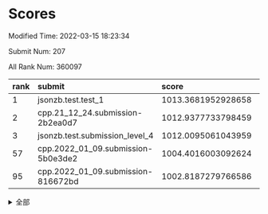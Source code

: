 # Scores

Modified Time: 2022-03-15 18:23:34

Submit Num: 207

All Rank Num: 360097

| rank |               submit               |       score        |       sigma        | pk_num |
| :--- | :--------------------------------- | :----------------- | :----------------- | :----- |
| 1    | jsonzb.test.test_1                 | 1013.3681952928658 | 0.8048131662155028 | 6955   |
| 2    | cpp.21_12_24.submission-2b2ea0d7   | 1012.9377733798459 | 0.8027915522615483 | 6957   |
| 3    | jsonzb.test.submission_level_4     | 1012.0095061043959 | 0.7912148034273689 | 6956   |
| 57   | cpp.2022_01_09.submission-5b0e3de2 | 1004.4016003092624 | 0.7127150355763014 | 6958   |
| 95   | cpp.2022_01_09.submission-816672bd | 1002.8187279766586 | 0.7116222897231018 | 6957   |


<details>
<summary>全部</summary>

| rank |                 submit                 |       score        |       sigma        | pk_num |
| :--- | :------------------------------------- | :----------------- | :----------------- | :----- |
| 1    | jsonzb.test.test_1                     | 1013.3681952928658 | 0.8048131662155028 | 6955   |
| 2    | cpp.21_12_24.submission-2b2ea0d7       | 1012.9377733798459 | 0.8027915522615483 | 6957   |
| 3    | jsonzb.test.submission_level_4         | 1012.0095061043959 | 0.7912148034273689 | 6956   |
| 4    | gobigger.level_3.submission_level_3_39 | 1011.8720611018327 | 0.7860121648162741 | 6958   |
| 5    | gobigger.level_3.submission_level_3_36 | 1011.6796858534093 | 0.8077969720919462 | 6958   |
| 6    | gobigger.level_3.submission_level_3_43 | 1011.5406605475677 | 0.7943706969330954 | 6957   |
| 7    | gobigger.level_3.submission_level_3_17 | 1011.4561536639131 | 0.7954128368844433 | 6957   |
| 8    | gobigger.level_3.submission_level_3_3  | 1011.2641164610886 | 0.7672520669500972 | 6961   |
| 9    | gobigger.level_3.submission_level_3_16 | 1011.2495278770579 | 0.7607195990701782 | 6957   |
| 10   | gobigger.level_3.submission_level_3_8  | 1011.109890039402  | 0.7755883259411456 | 6957   |
| 11   | gobigger.level_3.submission_level_3_48 | 1011.0674368652946 | 0.7563022003553973 | 6962   |
| 12   | gobigger.level_3.submission_level_3_33 | 1011.067052537567  | 0.7850241032879635 | 6964   |
| 13   | gobigger.level_3.submission_level_3_40 | 1010.964011984701  | 0.7588828513620357 | 6959   |
| 14   | gobigger.level_3.submission_level_3_5  | 1010.8159094104999 | 0.7913745947794814 | 6956   |
| 15   | gobigger.level_3.submission_level_3_22 | 1010.7540894098311 | 0.7732702074543402 | 6959   |
| 16   | gobigger.level_3.submission_level_3_31 | 1010.7434575429662 | 0.7656778271508743 | 6953   |
| 17   | gobigger.level_3.submission_level_3_1  | 1010.7424267734893 | 0.7715433738735474 | 6959   |
| 18   | gobigger.level_3.submission_level_3_38 | 1010.703265915539  | 0.7637937725918952 | 6956   |
| 19   | gobigger.level_3.submission_level_3_15 | 1010.5050627530018 | 0.7859734018749042 | 6960   |
| 20   | gobigger.level_3.submission_level_3_18 | 1010.4850945460262 | 0.7734772796853221 | 6961   |
| 21   | gobigger.level_3.submission_level_3_42 | 1010.3665260687845 | 0.7678261131648313 | 6957   |
| 22   | gobigger.level_3.submission_level_3_14 | 1010.3347667343583 | 0.7532821404768638 | 6955   |
| 23   | gobigger.level_3.submission_level_3_20 | 1010.3031331456574 | 0.7482569998129508 | 6957   |
| 24   | gobigger.level_3.submission_level_3_29 | 1010.1488473153707 | 0.7466768169449216 | 6957   |
| 25   | gobigger.level_3.submission_level_3_34 | 1010.1326516064438 | 0.7891010838260446 | 6956   |
| 26   | gobigger.level_3.submission_level_3_49 | 1010.0890321982267 | 0.7621076529395826 | 6959   |
| 27   | gobigger.level_3.submission_level_3_26 | 1010.0812645453475 | 0.7811583784391863 | 6960   |
| 28   | gobigger.level_3.submission_level_3_47 | 1010.0038513630296 | 0.7558077187702615 | 6955   |
| 29   | gobigger.level_3.submission_level_3_27 | 1009.9690541059502 | 0.7691410578524972 | 6958   |
| 30   | gobigger.level_3.submission_level_3_24 | 1009.959546432735  | 0.7536565519551979 | 6957   |
| 31   | gobigger.level_3.submission_level_3_7  | 1009.9229335698475 | 0.7532285662205953 | 6962   |
| 32   | gobigger.level_3.submission_level_3_37 | 1009.8700158968301 | 0.7636201820273848 | 6961   |
| 33   | gobigger.level_3.submission_level_3_11 | 1009.854111217943  | 0.7469593596713076 | 6959   |
| 34   | gobigger.level_3.submission_level_3_2  | 1009.7981496361028 | 0.7534102140424679 | 6960   |
| 35   | gobigger.level_3.submission_level_3_23 | 1009.7862670435942 | 0.766176554036912  | 6962   |
| 36   | gobigger.level_3.submission_level_3_12 | 1009.6935478606763 | 0.7528837124334025 | 6960   |
| 37   | gobigger.level_3.submission_level_3_44 | 1009.6789123258247 | 0.7547764620788368 | 6956   |
| 38   | gobigger.level_3.submission_level_3_6  | 1009.6438628256932 | 0.7536114632691729 | 6956   |
| 39   | gobigger.level_3.submission_level_3_25 | 1009.6012093920104 | 0.7422841320649564 | 6958   |
| 40   | gobigger.level_3.submission_level_3_13 | 1009.5820809091125 | 0.763106264117195  | 6962   |
| 41   | gobigger.level_3.submission_level_3_10 | 1009.5688108394635 | 0.7476146944576421 | 6955   |
| 42   | gobigger.level_3.submission_level_3_9  | 1009.4356204934527 | 0.7433872338612828 | 6957   |
| 43   | gobigger.level_3.submission_level_3_30 | 1009.4195024761877 | 0.7542992179907129 | 6963   |
| 44   | gobigger.level_3.submission_level_3_45 | 1009.3931189597266 | 0.7718606305616533 | 6955   |
| 45   | gobigger.level_3.submission_level_3_28 | 1009.367742748753  | 0.7440860860746629 | 6959   |
| 46   | gobigger.level_3.submission_level_3_35 | 1009.2282865456176 | 0.7510280956602029 | 6961   |
| 47   | gobigger.level_3.submission_level_3_4  | 1009.224206334915  | 0.768568069469754  | 6955   |
| 48   | gobigger.level_3.submission_level_3_21 | 1009.1508596343785 | 0.7514284465805955 | 6954   |
| 49   | gobigger.level_3.submission_level_3_0  | 1009.1159434846597 | 0.7537539435210479 | 6962   |
| 50   | gobigger.level_3.submission_level_3_19 | 1008.8340814734933 | 0.7451936716979337 | 6957   |
| 51   | gobigger.level_3.submission_level_3_46 | 1008.7486437818076 | 0.7630313069486553 | 6955   |
| 52   | gobigger.level_3.submission_level_3_32 | 1008.6780058304472 | 0.7431456622754985 | 6956   |
| 53   | gobigger.level_3.submission_level_3_41 | 1008.5163720027942 | 0.7607186633212487 | 6959   |
| 54   | gobigger.level_1.submission_level_1_13 | 1005.2234010145426 | 0.7280870677212794 | 6956   |
| 55   | gobigger.level_1.submission_level_1_19 | 1004.510920300508  | 0.7336115188553722 | 6953   |
| 56   | gobigger.level_1.submission_level_1_26 | 1004.4316140695656 | 0.7154735508463334 | 6955   |
| 57   | cpp.2022_01_09.submission-5b0e3de2     | 1004.4016003092624 | 0.7127150355763014 | 6958   |
| 58   | gobigger.level_1.submission_level_1_15 | 1003.9449277303014 | 0.7247567028509425 | 6959   |
| 59   | gobigger.level_1.submission_level_1_32 | 1003.8218454619727 | 0.7210902075434492 | 6959   |
| 60   | gobigger.level_1.submission_level_1_42 | 1003.8016633556414 | 0.7183581071881833 | 6957   |
| 61   | gobigger.level_1.submission_level_1_18 | 1003.7947648115372 | 0.7194649921527073 | 6959   |
| 62   | gobigger.level_1.submission_level_1_29 | 1003.790754356498  | 0.7140773542522565 | 6957   |
| 63   | gobigger.level_1.submission_level_1_37 | 1003.7900998353707 | 0.7207753979352898 | 6958   |
| 64   | gobigger.level_1.submission_level_1_11 | 1003.7436340083162 | 0.7207816846079788 | 6956   |
| 65   | gobigger.level_1.submission_level_1_23 | 1003.6869175854313 | 0.7162960503507206 | 6959   |
| 66   | gobigger.level_1.submission_level_1_38 | 1003.6739448674844 | 0.7159685603944286 | 6958   |
| 67   | gobigger.level_1.submission_level_1_35 | 1003.6358202788211 | 0.7276814475356945 | 6955   |
| 68   | gobigger.level_1.submission_level_1_16 | 1003.5848864240767 | 0.7121392427358868 | 6963   |
| 69   | gobigger.level_1.submission_level_1_43 | 1003.5628133061911 | 0.7220313011596979 | 6962   |
| 70   | gobigger.level_1.submission_level_1_1  | 1003.5484518139097 | 0.7088675170403321 | 6957   |
| 71   | gobigger.level_1.submission_level_1_44 | 1003.5322669731593 | 0.7130369368516672 | 6959   |
| 72   | gobigger.level_1.submission_level_1_40 | 1003.5074231482253 | 0.7138489199509686 | 6957   |
| 73   | gobigger.level_1.submission_level_1_48 | 1003.5068087224064 | 0.7071795722512756 | 6958   |
| 74   | gobigger.level_1.submission_level_1_45 | 1003.4710122044314 | 0.707083211152312  | 6960   |
| 75   | gobigger.level_1.submission_level_1_21 | 1003.4524842481135 | 0.7139436932103204 | 6958   |
| 76   | gobigger.level_1.submission_level_1_22 | 1003.2877526816247 | 0.7071899469821508 | 6959   |
| 77   | gobigger.level_1.submission_level_1_20 | 1003.2777282085855 | 0.7182641017018673 | 6964   |
| 78   | gobigger.level_1.submission_level_1_4  | 1003.2330093680177 | 0.7203674049169309 | 6960   |
| 79   | gobigger.level_1.submission_level_1_41 | 1003.1930493046325 | 0.7269097400356394 | 6956   |
| 80   | gobigger.level_1.submission_level_1_31 | 1003.1582462091895 | 0.7114658757410742 | 6958   |
| 81   | gobigger.level_1.submission_level_1_17 | 1003.1337521405804 | 0.7240985822035857 | 6960   |
| 82   | gobigger.level_1.submission_level_1_24 | 1003.1237482987148 | 0.7114584812883442 | 6957   |
| 83   | gobigger.level_1.submission_level_1_30 | 1003.0507437735366 | 0.7195279480813519 | 6955   |
| 84   | gobigger.level_1.submission_level_1_2  | 1003.0253492273347 | 0.72412080579883   | 6961   |
| 85   | gobigger.level_1.submission_level_1_9  | 1002.9850017923038 | 0.7243689752002774 | 6960   |
| 86   | gobigger.level_1.submission_level_1_8  | 1002.9639253087164 | 0.7028297588463351 | 6957   |
| 87   | gobigger.level_1.submission_level_1_34 | 1002.9468016516503 | 0.7217558118700101 | 6958   |
| 88   | gobigger.level_1.submission_level_1_7  | 1002.939063277613  | 0.7132121197395999 | 6957   |
| 89   | gobigger.level_1.submission_level_1_47 | 1002.919105425789  | 0.7037022289834329 | 6962   |
| 90   | gobigger.level_1.submission_level_1_3  | 1002.9113480217308 | 0.7097401177784496 | 6958   |
| 91   | gobigger.level_1.submission_level_1_14 | 1002.9010372827343 | 0.7181864947734099 | 6963   |
| 92   | gobigger.level_1.submission_level_1_0  | 1002.8968978206004 | 0.7095063222046576 | 6960   |
| 93   | gobigger.level_1.submission_level_1_33 | 1002.8905435548353 | 0.7074074316475488 | 6958   |
| 94   | gobigger.level_1.submission_level_1_25 | 1002.8823271467105 | 0.7223070385294235 | 6963   |
| 95   | cpp.2022_01_09.submission-816672bd     | 1002.8187279766586 | 0.7116222897231018 | 6957   |
| 96   | gobigger.level_1.submission_level_1_5  | 1002.7977508125997 | 0.7183838451973805 | 6959   |
| 97   | gobigger.level_1.submission_level_1_12 | 1002.7282986379776 | 0.7119820096076531 | 6953   |
| 98   | gobigger.level_1.submission_level_1_6  | 1002.6385290379932 | 0.7209730042108489 | 6962   |
| 99   | gobigger.level_1.submission_level_1_46 | 1002.6212000869059 | 0.7297870242660639 | 6963   |
| 100  | gobigger.level_1.submission_level_1_27 | 1002.6092385803843 | 0.7097686722838112 | 6957   |
| 101  | gobigger.level_1.submission_level_1_39 | 1002.5800533316931 | 0.7088457239181364 | 6958   |
| 102  | gobigger.level_1.submission_level_1_49 | 1002.558938114021  | 0.7201395861158543 | 6955   |
| 103  | gobigger.level_1.submission_level_1_10 | 1002.3222036206519 | 0.7141072780619211 | 6959   |
| 104  | gobigger.level_1.submission_level_1_28 | 1002.1908807188153 | 0.7056052664282917 | 6954   |
| 105  | gobigger.level_1.submission_level_1_36 | 1001.701032719576  | 0.7192825690303039 | 6963   |
| 106  | gobigger.random.submission_random_23   | 997.3442480489724  | 0.7014564247091393 | 6957   |
| 107  | gobigger.random.submission_random_48   | 996.9705782631404  | 0.7141570496521088 | 6960   |
| 108  | gobigger.random.submission_random_27   | 996.9425214236707  | 0.706687331613793  | 6959   |
| 109  | gobigger.random.submission_random_6    | 996.870646465081   | 0.7037229313248946 | 6960   |
| 110  | gobigger.random.submission_random_4    | 996.725239008082   | 0.7141285547906026 | 6954   |
| 111  | gobigger.random.submission_random_33   | 996.7225076328235  | 0.7187213539928076 | 6963   |
| 112  | gobigger.random.submission_random_19   | 996.5348593413785  | 0.7093258060406163 | 6956   |
| 113  | gobigger.random.submission_random_37   | 996.5072022749391  | 0.7045099116480686 | 6955   |
| 114  | gobigger.random.submission_random_12   | 996.3854185196267  | 0.7142622246782372 | 6959   |
| 115  | gobigger.random.submission_random_49   | 996.3639124408733  | 0.7088307543719673 | 6956   |
| 116  | gobigger.random.submission_random_31   | 996.3306993006544  | 0.7053514761792595 | 6953   |
| 117  | gobigger.random.submission_random_41   | 996.3115399561275  | 0.7080493517694628 | 6956   |
| 118  | gobigger.random.submission_random_21   | 996.2960014910001  | 0.7202490189488656 | 6960   |
| 119  | gobigger.random.submission_random_28   | 996.2906383964507  | 0.7185645301555476 | 6957   |
| 120  | gobigger.random.submission_random_10   | 996.2682342588889  | 0.7108125907233529 | 6955   |
| 121  | gobigger.random.submission_random_11   | 996.2645357050511  | 0.710424652444522  | 6958   |
| 122  | gobigger.random.submission_random_20   | 996.2431347317038  | 0.6989079698641405 | 6955   |
| 123  | gobigger.random.submission_random_15   | 996.2250449589902  | 0.7091539907916194 | 6959   |
| 124  | gobigger.random.submission_random_24   | 996.1960727854582  | 0.7108614791534799 | 6957   |
| 125  | gobigger.random.submission_random_14   | 996.1770973061922  | 0.7031762606195716 | 6963   |
| 126  | gobigger.random.submission_random_42   | 996.1508535962353  | 0.6936527883670273 | 6963   |
| 127  | gobigger.random.submission_random_36   | 996.142218282154   | 0.720751294703909  | 6959   |
| 128  | gobigger.random.submission_random_43   | 996.1070251346374  | 0.7138676967423183 | 6962   |
| 129  | gobigger.random.submission_random_1    | 995.9498348572472  | 0.7128204414639757 | 6952   |
| 130  | gobigger.random.submission_random_30   | 995.9051495233614  | 0.7186371402722578 | 6958   |
| 131  | gobigger.random.submission_random_34   | 995.8968107216762  | 0.7163359114593353 | 6957   |
| 132  | gobigger.random.submission_random_29   | 995.8796311255612  | 0.7148008980716892 | 6962   |
| 133  | gobigger.random.submission_random_0    | 995.8643287886559  | 0.7101040766092638 | 6964   |
| 134  | gobigger.random.submission_random_46   | 995.859126253009   | 0.7108924294132093 | 6957   |
| 135  | gobigger.random.submission_random_40   | 995.8283980054775  | 0.7101535232373362 | 6956   |
| 136  | gobigger.random.submission_random_18   | 995.8029656332375  | 0.709538151005274  | 6960   |
| 137  | gobigger.random.submission_random_45   | 995.7719644715588  | 0.7106021622996882 | 6961   |
| 138  | gobigger.random.submission_random_22   | 995.7520548016447  | 0.7173908476691105 | 6963   |
| 139  | gobigger.random.submission_random_26   | 995.7430112711121  | 0.7047378276215285 | 6960   |
| 140  | gobigger.random.submission_random_9    | 995.6895235305838  | 0.7032829589196832 | 6956   |
| 141  | gobigger.random.submission_random_38   | 995.6871745620658  | 0.7106462647446329 | 6963   |
| 142  | gobigger.random.submission_random_25   | 995.6823043549764  | 0.7076563182691793 | 6959   |
| 143  | gobigger.random.submission_random_47   | 995.6313654764617  | 0.7052556699815276 | 6962   |
| 144  | gobigger.random.submission_random_44   | 995.6137266160316  | 0.7240738548976    | 6960   |
| 145  | gobigger.random.submission_random_39   | 995.5089216289253  | 0.7180643987147418 | 6956   |
| 146  | gobigger.random.submission_random_13   | 995.4653260271543  | 0.7102896503358438 | 6957   |
| 147  | gobigger.random.submission_random_32   | 995.4299642252385  | 0.7318805862733754 | 6959   |
| 148  | gobigger.random.submission_random_35   | 995.4256173068662  | 0.7036782354067304 | 6956   |
| 149  | gobigger.random.submission_random_17   | 995.3640561603269  | 0.7057177897426078 | 6959   |
| 150  | gobigger.random.submission_random_3    | 995.3374657887033  | 0.6992592847409762 | 6960   |
| 151  | gobigger.random.submission_random_7    | 995.3175967354769  | 0.7221174695207151 | 6961   |
| 152  | gobigger.random.submission_random_8    | 995.2291353690279  | 0.7198052698143587 | 6963   |
| 153  | gobigger.random.submission_random_16   | 995.1864327738754  | 0.7194625525032357 | 6961   |
| 154  | gobigger.random.submission_random_2    | 995.0966943508414  | 0.729467391468061  | 6958   |
| 155  | gobigger.random.submission_random_5    | 994.9946511529744  | 0.7222411883174756 | 6957   |
| 156  | gobigger.level_2.submission_level_2_33 | 994.4839919511455  | 0.7193829913976378 | 6958   |
| 157  | gobigger.level_2.submission_level_2_49 | 994.2687770557015  | 0.7522693495329885 | 6960   |
| 158  | gobigger.level_2.submission_level_2_6  | 993.4813546155152  | 0.7467086978719681 | 6956   |
| 159  | gobigger.level_2.submission_level_2_40 | 993.4356463971192  | 0.7238620956100867 | 6960   |
| 160  | gobigger.level_2.submission_level_2_29 | 993.3469135501415  | 0.7253369555270127 | 6958   |
| 161  | gobigger.level_2.submission_level_2_9  | 993.3449390969396  | 0.7411398383095289 | 6955   |
| 162  | gobigger.level_2.submission_level_2_20 | 993.2113975618049  | 0.7326301150455197 | 6956   |
| 163  | gobigger.level_2.submission_level_2_23 | 993.0676421894667  | 0.7348627961657167 | 6962   |
| 164  | gobigger.level_2.submission_level_2_41 | 993.0484858483217  | 0.7202632650616126 | 6964   |
| 165  | gobigger.level_2.submission_level_2_34 | 993.0260900756144  | 0.7540666976595107 | 6958   |
| 166  | gobigger.level_2.submission_level_2_11 | 992.9740253870432  | 0.718861198573031  | 6956   |
| 167  | gobigger.level_2.submission_level_2_14 | 992.8552287970123  | 0.7335017433920868 | 6955   |
| 168  | gobigger.level_2.submission_level_2_10 | 992.6305812435777  | 0.7317274131591447 | 6955   |
| 169  | gobigger.level_2.submission_level_2_28 | 992.6148085784872  | 0.7372154049361215 | 6959   |
| 170  | gobigger.level_2.submission_level_2_47 | 992.5369878474063  | 0.7456651511236561 | 6964   |
| 171  | gobigger.level_2.submission_level_2_22 | 992.415349884287   | 0.7349669458733128 | 6963   |
| 172  | gobigger.level_2.submission_level_2_42 | 992.3458548384923  | 0.7526794081926862 | 6958   |
| 173  | gobigger.level_2.submission_level_2_5  | 992.3433272938122  | 0.7362188755687887 | 6954   |
| 174  | gobigger.level_2.submission_level_2_15 | 992.2710661251668  | 0.7347874006520714 | 6962   |
| 175  | gobigger.level_2.submission_level_2_27 | 992.246805294481   | 0.7438662883865502 | 6957   |
| 176  | gobigger.level_2.submission_level_2_8  | 992.2327197370569  | 0.739788114409564  | 6962   |
| 177  | gobigger.level_2.submission_level_2_13 | 992.1655769915798  | 0.7392732120130374 | 6961   |
| 178  | gobigger.level_2.submission_level_2_43 | 992.1580414462102  | 0.7533650907208843 | 6961   |
| 179  | gobigger.level_2.submission_level_2_1  | 992.0723571195462  | 0.7667220166686447 | 6958   |
| 180  | gobigger.level_2.submission_level_2_24 | 991.9851001807374  | 0.7253314078733787 | 6957   |
| 181  | gobigger.level_2.submission_level_2_44 | 991.972665027806   | 0.7495314849956438 | 6959   |
| 182  | gobigger.level_2.submission_level_2_19 | 991.966992359355   | 0.7459984341996846 | 6957   |
| 183  | gobigger.level_2.submission_level_2_16 | 991.9499026469941  | 0.757506542745106  | 6959   |
| 184  | gobigger.level_2.submission_level_2_0  | 991.9202827232768  | 0.7514140863280027 | 6959   |
| 185  | gobigger.level_2.submission_level_2_38 | 991.9068269781086  | 0.7596644834324351 | 6961   |
| 186  | gobigger.level_2.submission_level_2_2  | 991.841041074042   | 0.7599877239591489 | 6960   |
| 187  | gobigger.level_2.submission_level_2_32 | 991.8289342000675  | 0.7609949770396104 | 6954   |
| 188  | gobigger.level_2.submission_level_2_45 | 991.7294961385222  | 0.7552261007830714 | 6958   |
| 189  | gobigger.level_2.submission_level_2_35 | 991.7079055641944  | 0.733662049149125  | 6959   |
| 190  | gobigger.level_2.submission_level_2_17 | 991.6653826661907  | 0.7426367278368368 | 6957   |
| 191  | gobigger.level_2.submission_level_2_46 | 991.4686593226137  | 0.7604605823922262 | 6958   |
| 192  | gobigger.level_2.submission_level_2_12 | 991.4401579760198  | 0.7648586031623624 | 6957   |
| 193  | gobigger.level_2.submission_level_2_4  | 991.4127717625336  | 0.7513069161011984 | 6960   |
| 194  | gobigger.level_2.submission_level_2_36 | 991.4049882591582  | 0.7471603111956759 | 6956   |
| 195  | gobigger.level_2.submission_level_2_25 | 991.4031040992262  | 0.7695490954592729 | 6959   |
| 196  | gobigger.level_2.submission_level_2_39 | 991.3657071452162  | 0.7426065550637005 | 6961   |
| 197  | gobigger.level_2.submission_level_2_26 | 991.3315344040085  | 0.7422805118357231 | 6959   |
| 198  | gobigger.level_2.submission_level_2_7  | 991.1762598863337  | 0.7453240308035043 | 6955   |
| 199  | gobigger.level_2.submission_level_2_3  | 991.0865388167779  | 0.7532881875872776 | 6959   |
| 200  | gobigger.level_2.submission_level_2_31 | 991.0029772861614  | 0.7549611197408137 | 6958   |
| 201  | gobigger.level_2.submission_level_2_18 | 990.8399234753853  | 0.7626363223780213 | 6954   |
| 202  | gobigger.level_2.submission_level_2_30 | 990.6593553083051  | 0.7389472657153883 | 6958   |
| 203  | gobigger.level_2.submission_level_2_48 | 990.5798293777419  | 0.7625573078725898 | 6960   |
| 204  | gobigger.level_2.submission_level_2_21 | 990.3870310135233  | 0.7907016529635473 | 6958   |
| 205  | gobigger.level_2.submission_level_2_37 | 989.5483454800068  | 0.7742668297435654 | 6960   |
| 206  | gobigger.none.submission_none_0        | 979.7494794328661  | 1.1963122597014204 | 6961   |
| 207  | gobigger.none.submission_none_1        | 974.5838114898244  | 1.5966535109084623 | 6957   |

</details>